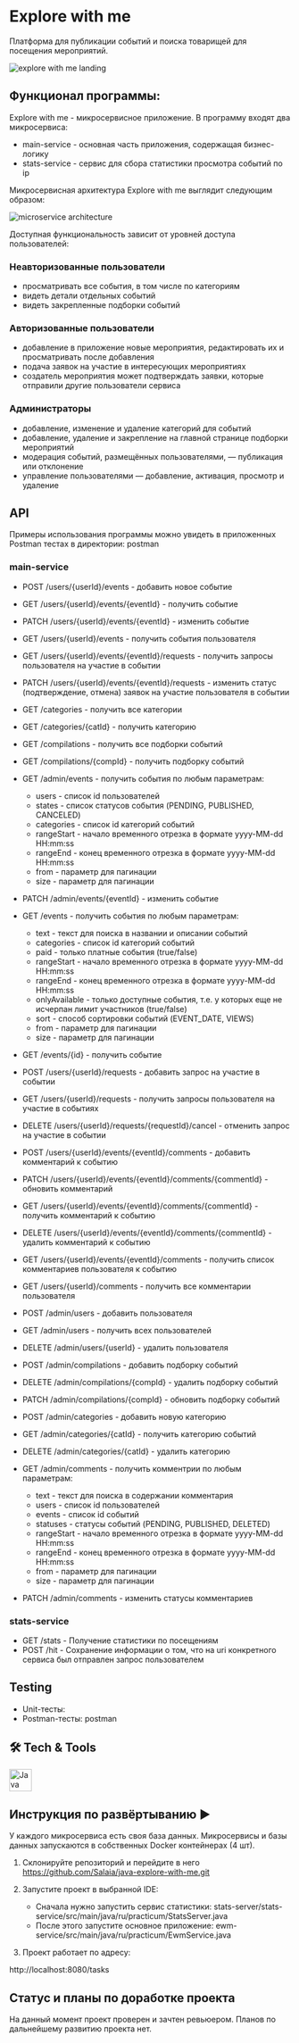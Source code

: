 # Explore with me
Платформа для публикации событий и поиска товарищей для посещения мероприятий.

<div>
      <img src="assets/landing.png" title="EWM landing" alt="explore with me landing"/>
</div>


## Функционал программы:

Explore with me - микросервисное приложение. В программу входят два микросервиса:
* main-service - основная часть приложения, содержащая бизнес-логику
* stats-service - сервис для сбора статистики просмотра событий по ip

Микросервисная архитектура Explore with me выглядит следующим образом:

<div>
      <img src="assets/micro-services architecture.png" title="microservice architecture" alt="microservice architecture"/>
</div>

Доступная функциональность зависит от уровней доступа пользователей:

### Неавторизованные пользователи
* просматривать все события, в том числе по категориям
* видеть детали отдельных событий
* видеть закрепленные подборки событий 

### Авторизованные пользователи
* добавление в приложение новые мероприятия, редактировать их и просматривать после добавления
* подача заявок на участие в интересующих мероприятиях
* создатель мероприятия может подтверждать заявки, которые отправили другие пользователи сервиса

### Администраторы
* добавление, изменение и удаление категорий для событий
* добавление, удаление и закрепление на главной странице подборки мероприятий
* модерация событий, размещённых пользователями, — публикация или отклонение
* управление пользователями — добавление, активация, просмотр и удаление

## API

Примеры использования программы можно увидеть в приложенных Postman тестах в директории: postman

### main-service

* POST /users/{userId}/events - добавить новое событие
* GET /users/{userId}/events/{eventId} - получить событие
* PATCH /users/{userId}/events/{eventId} - изменить событие
* GET /users/{userId}/events - получить события пользователя
* GET /users/{userId}/events/{eventId}/requests - получить запросы пользователя на участие в событии
* PATCH /users/{userId}/events/{eventId}/requests - изменить статус (подтверждение, отмена) заявок на участие пользователя в событии

* GET /categories - получить все категории
* GET /categories/{catId} - получить категорию

* GET /compilations - получить все подборки событий
* GET /compilations/{compId} - получить подборку событий

* GET /admin/events - получить события по любым параметрам:
  * users - список id пользователей
  * states - список статусов события (PENDING, PUBLISHED, CANCELED)
  * categories - список id категорий событий
  * rangeStart - начало временного отрезка в формате yyyy-MM-dd HH:mm:ss
  * rangeEnd - конец временного отрезка в формате yyyy-MM-dd HH:mm:ss
  * from - параметр для пагинации
  * size - параметр для пагинации
* PATCH /admin/events/{eventId} - изменить событие

* GET /events - получить события по любым параметрам:
  * text - текст для поиска в названии и описании событий
  * categories - список id категорий событий
  * paid - только платные события (true/false)
  * rangeStart - начало временного отрезка в формате yyyy-MM-dd HH:mm:ss
  * rangeEnd - конец временного отрезка в формате yyyy-MM-dd HH:mm:ss
  * onlyAvailable - только доступные события, т.е. у которых еще не исчерпан лимит участников (true/false)
  * sort - способ сортировки событий (EVENT_DATE, VIEWS)
  * from - параметр для пагинации
  * size - параметр для пагинации
* GET /events/{id} - получить событие

* POST /users/{userId}/requests - добавить запрос на участие в событии
* GET /users/{userId}/requests - получить запросы пользователя на участие в событиях
* DELETE /users/{userId}/requests/{requestId}/cancel - отменить запрос на участие в событии

* POST /users/{userId}/events/{eventId}/comments - добавить комментарий к событию
* PATCH /users/{userId}/events/{eventId}/comments/{commentId} - обновить комментарий
* GET /users/{userId}/events/{eventId}/comments/{commentId} - получить комментарий к событию
* DELETE /users/{userId}/events/{eventId}/comments/{commentId} - удалить комментарий к событию
* GET /users/{userId}/events/{eventId}/comments - получить список комментариев пользователя к событию
* GET /users/{userId}/comments - получить все комментарии пользователя

* POST /admin/users - добавить пользователя
* GET /admin/users - получить всех пользователей
* DELETE /admin/users/{userId} - удалить пользователя
* POST /admin/compilations - добавить подборку событий
* DELETE /admin/compilations/{compId} - удалить подборку событий
* PATCH /admin/compilations/{compId} - обновить подборку событий
* POST /admin/categories - добавить новую категорию
* GET /admin/categories/{catId} - получить категорию событий
* DELETE /admin/categories/{catId} - удалить категорию
* GET /admin/comments - получить комментрии по любым параметрам:
  * text - текст для поиска в содержании комментария
  * users - список id пользователей
  * events - список id событий
  * statuses - статусы событий (PENDING, PUBLISHED, DELETED)
  * rangeStart - начало временного отрезка в формате yyyy-MM-dd HH:mm:ss
  * rangeEnd - конец временного отрезка в формате yyyy-MM-dd HH:mm:ss
  * from - параметр для пагинации
  * size - параметр для пагинации
* PATCH /admin/comments - изменить статусы комментариев

### stats-service

* GET /stats - Получение статистики по посещениям
* POST /hit - Сохранение информации о том, что на uri конкретного сервиса был отправлен запрос пользователем

## Testing

* Unit-тесты: 
* Postman-тесты: postman

## 🛠 Tech & Tools

<div>
      <img src="https://github.com/Salaia/icons/blob/main/green/Java.png?raw=true" title="Java" alt="Java" height="40"/>
</div>

## Инструкция по развёртыванию ▶️

У каждого микросервиса есть своя база данных.
Микросервисы и базы данных запускаются в собственных Docker контейнерах (4 шт).

1) Склонируйте репозиторий и перейдите в него
   https://github.com/Salaia/java-explore-with-me.git

2) Запустите проект в выбранной IDE:
   * Сначала нужно запустить сервис статистики: stats-server/stats-service/src/main/java/ru/practicum/StatsServer.java
   * После этого запустите основное приложение: ewm-service/src/main/java/ru/practicum/EwmService.java

3) Проект работает по адресу:

http://localhost:8080/tasks

## Статус и планы по доработке проекта

На данный момент проект проверен и зачтен ревьюером. Планов по дальнейшему развитию проекта нет.
